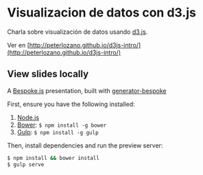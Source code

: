 # Visualizacion de datos con d3.js

Charla sobre visualización de datos usando [d3.js](http://d3js.org/).

Ver en [http://peterlozano.github.io/d3js-intro/](http://peterlozano.github.io/d3js-intro/)

## View slides locally

A [Bespoke.js](http://markdalgleish.com/projects/bespoke.js) presentation, built with [generator-bespoke](https://github.com/markdalgleish/generator-bespoke)

First, ensure you have the following installed:

1. [Node.js](http://nodejs.org)
2. [Bower](http://bower.io): `$ npm install -g bower`
3. [Gulp](http://gulpjs.com): `$ npm install -g gulp`

Then, install dependencies and run the preview server:

```bash
$ npm install && bower install
$ gulp serve
```
